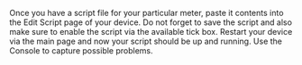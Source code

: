 
Once you have a script file for your particular meter, paste it contents into the Edit Script page of your device. Do not forget to save the script and also make sure to enable the script via the available tick box. Restart your device via the main page and now your script should be up and running. Use the Console to capture possible problems.
